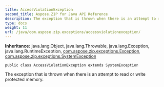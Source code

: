 ```yaml
---
title: AccessViolationException
second_title: Aspose.ZIP for Java API Reference
description: The exception that is thrown when there is an attempt to read or write protected memory.
type: docs
weight: 11
url: /java/com.aspose.zip.exceptions/accessviolationexception/
---
```


**Inheritance:**
java.lang.Object, java.lang.Throwable, java.lang.Exception, java.lang.RuntimeException, [com.aspose.zip.exceptions.Exception](../../com.aspose.zip.exceptions/exception), [com.aspose.zip.exceptions.SystemException](../../com.aspose.zip.exceptions/systemexception)
```
public class AccessViolationException extends SystemException
```

The exception that is thrown when there is an attempt to read or write protected memory.
